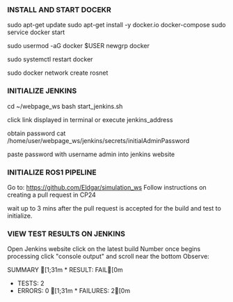 
### INSTALL AND START DOCEKR ###
sudo apt-get update
sudo apt-get install -y docker.io docker-compose
sudo service docker start

sudo usermod -aG docker $USER
newgrp docker

sudo systemctl restart docker

sudo docker network create rosnet
### 

### INITIALIZE JENKINS ###
cd ~/webpage_ws
bash start_jenkins.sh

click link displayed in terminal or execute
jenkins_address

obtain password
cat /home/user/webpage_ws/jenkins/secrets/initialAdminPassword

paste password with username admin into jenkins website
### 


### INITIALIZE ROS1 PIPELINE ###
Go to:
https://github.com/Eldgar/simulation_ws
Follow instructions on creating a pull request in CP24

wait up to 3 mins after the pull request is accepted for the build and test to initialize.
### 

### VIEW TEST RESULTS ON JENKINS ###
Open Jenkins website
click on the latest build Number once begins processing 
click "console output" and scroll near the bottom 
Observe:

SUMMARY
[1;31m * RESULT: FAIL[0m
 * TESTS: 2
 * ERRORS: 0
[1;31m * FAILURES: 2[0m
### 

